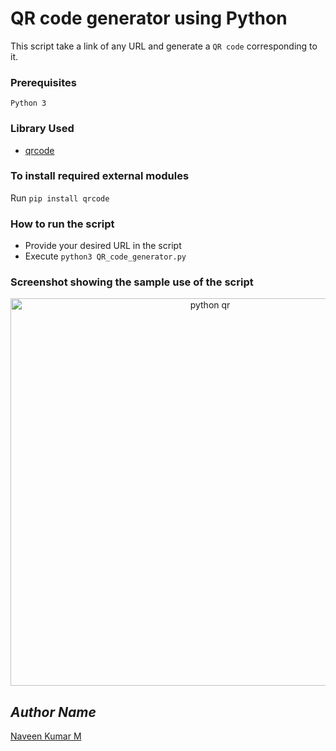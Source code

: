# QR code generator using Python
This script take a link of any URL and generate a `QR code` corresponding to it.
### Prerequisites
`Python 3`
### Library Used
* [qrcode](https://github.com/lincolnloop/python-qrcode)

### To install required external modules
Run `pip install qrcode` 

### How to run the script
- Provide your desired URL in the script
- Execute `python3 QR_code_generator.py`

### Screenshot showing the sample use of the script
<p align="center">
  <img width="623" height="620" alt="python qr" src="https://github.com/user-attachments/assets/b9d0fc8a-4ba9-4e2d-b9da-84b62b0eb6ef" />

</p>

## *Author Name*
[Naveen Kumar M](https://github.com/naveenkumar495)
